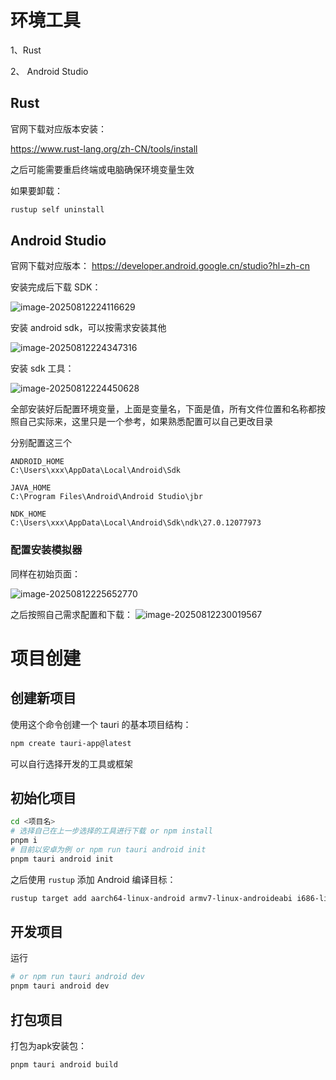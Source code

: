 # 环境工具

1、Rust

2、 Android Studio

## Rust

官网下载对应版本安装：

https://www.rust-lang.org/zh-CN/tools/install

之后可能需要重启终端或电脑确保环境变量生效

如果要卸载：

```bash
rustup self uninstall
```

## Android Studio

官网下载对应版本：
https://developer.android.google.cn/studio?hl=zh-cn

安装完成后下载 SDK：

![image-20250812224116629](https://picr.oss-cn-qingdao.aliyuncs.com/img/image-20250812224116629.png)

安装 android sdk，可以按需求安装其他

![image-20250812224347316](https://picr.oss-cn-qingdao.aliyuncs.com/img/image-20250812224347316.png)

安装 sdk 工具：

![image-20250812224450628](https://picr.oss-cn-qingdao.aliyuncs.com/img/image-20250812224450628.png)

全部安装好后配置环境变量，上面是变量名，下面是值，所有文件位置和名称都按照自己实际来，这里只是一个参考，如果熟悉配置可以自己更改目录

分别配置这三个

```
ANDROID_HOME
C:\Users\xxx\AppData\Local\Android\Sdk

JAVA_HOME
C:\Program Files\Android\Android Studio\jbr

NDK_HOME
C:\Users\xxx\AppData\Local\Android\Sdk\ndk\27.0.12077973
```

### 配置安装模拟器

同样在初始页面：

![image-20250812225652770](https://picr.oss-cn-qingdao.aliyuncs.com/img/image-20250812225652770.png)

之后按照自己需求配置和下载：
![image-20250812230019567](https://picr.oss-cn-qingdao.aliyuncs.com/img/image-20250812230019567.png)

# 项目创建

## 创建新项目

使用这个命令创建一个 tauri 的基本项目结构：

```bash
npm create tauri-app@latest
```

可以自行选择开发的工具或框架

## 初始化项目

```bash
cd <项目名>
# 选择自己在上一步选择的工具进行下载 or npm install
pnpm i
# 目前以安卓为例 or npm run tauri android init
pnpm tauri android init
```

之后使用 `rustup` 添加 Android 编译目标：

```bash
rustup target add aarch64-linux-android armv7-linux-androideabi i686-linux-android x86_64-linux-android
```

## 开发项目

运行

```bash
# or npm run tauri android dev
pnpm tauri android dev
```

## 打包项目

打包为apk安装包：

```undefined
pnpm tauri android build
```